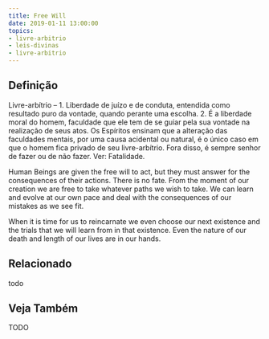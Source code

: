 ```yaml
---
title: Free Will
date: 2019-01-11 13:00:00
topics: 
- livre-arbitrio
- leis-divinas
- livre-arbitrio
---
```


## Definição
Livre-arbítrio – 1. Liberdade de juízo e de conduta, entendida como resultado
puro da vontade, quando perante uma escolha. 2. É a liberdade moral do homem,
faculdade que ele tem de se guiar pela sua vontade na realização de seus atos.
Os Espíritos ensinam que a alteração das faculdades mentais, por uma causa
acidental ou natural, é o único caso em que o homem fica privado de seu
livre-arbítrio. Fora disso, é sempre senhor de fazer ou de não fazer. Ver:
Fatalidade.

Human Beings are given the free will to act, but they must answer for the
consequences of their actions. There is no fate. From the moment of our
creation we are free to take whatever paths we wish to take. We can learn and
evolve at our own pace and deal with the consequences of our mistakes as we see
fit.

When it is time for us to reincarnate we even choose our next existence and the
trials that we will learn from in that existence. Even the nature of our death
and length of our lives are in our hands. 

## Relacionado
todo

## Veja Também
TODO

